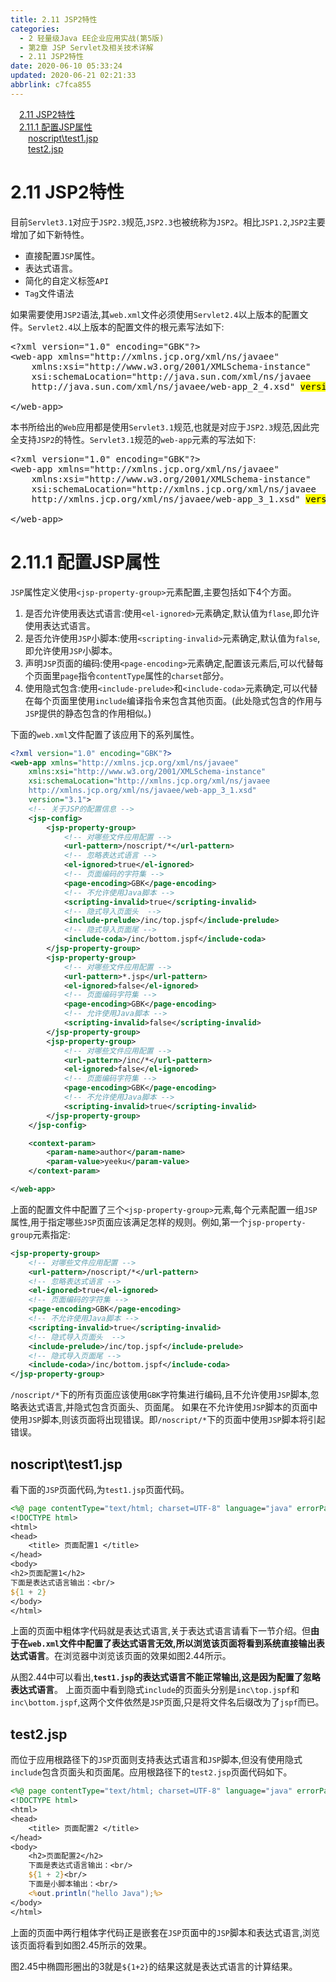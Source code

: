 ```yaml
---
title: 2.11 JSP2特性
categories: 
  - 2 轻量级Java EE企业应用实战(第5版)
  - 第2章 JSP Servlet及相关技术详解
  - 2.11 JSP2特性
date: 2020-06-10 05:33:24
updated: 2020-06-21 02:21:33
abbrlink: c7fca855
---
```

<div id='my_toc'><a href="/JavaReadingNotes/c7fca855/#2-11-JSP2特性" class="header_1">2.11 JSP2特性</a>&nbsp;<br><a href="/JavaReadingNotes/c7fca855/#2-11-1-配置JSP属性" class="header_1">2.11.1 配置JSP属性</a>&nbsp;<br><a href="/JavaReadingNotes/c7fca855/#noscript/test1-jsp" class="header_2">noscript\test1.jsp</a>&nbsp;<br><a href="/JavaReadingNotes/c7fca855/#test2-jsp" class="header_2">test2.jsp</a>&nbsp;<br></div>
<style>.header_1{margin-left: 1em;}.header_2{margin-left: 2em;}.header_3{margin-left: 3em;}.header_4{margin-left: 4em;}.header_5{margin-left: 5em;}.header_6{margin-left: 6em;}</style>
<!--more-->
<script>if (navigator.platform.search('arm')==-1){document.getElementById('my_toc').style.display = 'none';}var e,p = document.getElementsByTagName('p');while (p.length>0) {e = p[0];e.parentElement.removeChild(e);}</script>

<!--end-->
# 2.11 JSP2特性
目前`Servlet3.1`对应于`JSP2.3`规范,`JSP2.3`也被统称为`JSP2`。相比`JSP1.2`,`JSP2`主要增加了如下新特性。
- 直接配置`JSP`属性。
- 表达式语言。
- 简化的自定义标签`API`
- `Tag`文件语法

如果需要使用`JSP2`语法,其`web.xml`文件必须使用`Servlet2.4`以上版本的配置文件。`Servlet2.4`以上版本的配置文件的根元素写法如下:
<pre>
&lt;?xml version="1.0" encoding="GBK"?&gt;
&lt;web-app xmlns="http://xmlns.jcp.org/xml/ns/javaee"
	xmlns:xsi="http://www.w3.org/2001/XMLSchema-instance"
	xsi:schemaLocation="http://java.sun.com/xml/ns/javaee
	http://java.sun.com/xml/ns/javaee/web-app_2_4.xsd" <mark>version="2.4"</mark>&gt;

&lt;/web-app&gt;
</pre>
本书所给出的`Web`应用都是使用`Servlet3.1`规范,也就是对应于`JSP2.3`规范,因此完全支持`JSP2`的特性。`Servlet3.1`规范的`web-app`元素的写法如下:
<pre>
&lt;?xml version="1.0" encoding="GBK"?&gt;
&lt;web-app xmlns="http://xmlns.jcp.org/xml/ns/javaee"
	xmlns:xsi="http://www.w3.org/2001/XMLSchema-instance"
	xsi:schemaLocation="http://xmlns.jcp.org/xml/ns/javaee
	http://xmlns.jcp.org/xml/ns/javaee/web-app_3_1.xsd" <mark>version="3.1"</mark>&gt;

&lt;/web-app&gt;
</pre>
# 2.11.1 配置JSP属性
`JSP`属性定义使用`<jsp-property-group>`元素配置,主要包括如下4个方面。
1. 是否允许使用表达式语言:使用`<el-ignored>`元素确定,默认值为`flase`,即允许使用表达式语言。
2. 是否允许使用`JSP`小脚本:使用`<scripting-invalid>`元素确定,默认值为`false`,即允许使用`JSP`小脚本。
3. 声明`JSP`页面的编码:使用`<page-encoding>`元素确定,配置该元素后,可以代替每个页面里`page`指令`contentType`属性的`charset`部分。
4. 使用隐式包含:使用`<include-prelude>`和`<include-coda>`元素确定,可以代替在每个页面里使用`include`编译指令来包含其他页面。(此处隐式包含的作用与`JSP`提供的静态包含的作用相似。)

下面的`web.xml`文件配置了该应用下的系列属性。
```xml
<?xml version="1.0" encoding="GBK"?>
<web-app xmlns="http://xmlns.jcp.org/xml/ns/javaee"
    xmlns:xsi="http://www.w3.org/2001/XMLSchema-instance"
    xsi:schemaLocation="http://xmlns.jcp.org/xml/ns/javaee
    http://xmlns.jcp.org/xml/ns/javaee/web-app_3_1.xsd"
    version="3.1">
    <!-- 关于JSP的配置信息 -->
    <jsp-config>
        <jsp-property-group>
            <!-- 对哪些文件应用配置 -->
            <url-pattern>/noscript/*</url-pattern>
            <!-- 忽略表达式语言 -->
            <el-ignored>true</el-ignored>
            <!-- 页面编码的字符集 -->
            <page-encoding>GBK</page-encoding>
            <!-- 不允许使用Java脚本 -->
            <scripting-invalid>true</scripting-invalid>
            <!-- 隐式导入页面头  -->
            <include-prelude>/inc/top.jspf</include-prelude>
            <!-- 隐式导入页面尾 -->
            <include-coda>/inc/bottom.jspf</include-coda>
        </jsp-property-group>
        <jsp-property-group>
            <!-- 对哪些文件应用配置 -->
            <url-pattern>*.jsp</url-pattern>
            <el-ignored>false</el-ignored>
            <!-- 页面编码字符集 -->
            <page-encoding>GBK</page-encoding>
            <!-- 允许使用Java脚本 -->
            <scripting-invalid>false</scripting-invalid>
        </jsp-property-group>
        <jsp-property-group>
            <!-- 对哪些文件应用配置 -->
            <url-pattern>/inc/*</url-pattern>
            <el-ignored>false</el-ignored>
            <!-- 页面编码字符集 -->
            <page-encoding>GBK</page-encoding>
            <!-- 不允许使用Java脚本 -->
            <scripting-invalid>true</scripting-invalid>
        </jsp-property-group>
    </jsp-config>

    <context-param>
        <param-name>author</param-name>
        <param-value>yeeku</param-value>
    </context-param>

</web-app>
```
上面的配置文件中配置了三个`<jsp-property-group>`元素,每个元素配置一组`JSP`属性,用于指定哪些`JSP`页面应该满足怎样的规则。例如,第一个`jsp-property-group`元素指定:
```xml
<jsp-property-group>
    <!-- 对哪些文件应用配置 -->
    <url-pattern>/noscript/*</url-pattern>
    <!-- 忽略表达式语言 -->
    <el-ignored>true</el-ignored>
    <!-- 页面编码的字符集 -->
    <page-encoding>GBK</page-encoding>
    <!-- 不允许使用Java脚本 -->
    <scripting-invalid>true</scripting-invalid>
    <!-- 隐式导入页面头  -->
    <include-prelude>/inc/top.jspf</include-prelude>
    <!-- 隐式导入页面尾 -->
    <include-coda>/inc/bottom.jspf</include-coda>
</jsp-property-group>
```
`/noscript/*`下的所有页面应该使用`GBK`字符集进行编码,且不允许使用`JSP`脚本,忽略表达式语言,并隐式包含页面头、页面尾。
如果在不允许使用`JSP`脚本的页面中使用`JSP`脚本,则该页面将出现错误。即`/noscript/*`下的页面中使用`JSP`脚本将引起错误。
## noscript\test1.jsp
看下面的`JSP`页面代码,为`test1.jsp`页面代码。
```jsp
<%@ page contentType="text/html; charset=UTF-8" language="java" errorPage="" %>
<!DOCTYPE html>
<html>
<head>
    <title> 页面配置1 </title>
</head>
<body>
<h2>页面配置1</h2>
下面是表达式语言输出：<br/>
${1 + 2}
</body>
</html>
```
上面的页面中粗体字代码就是表达式语言,关于表达式语言请看下一节介绍。但**由于在`web.xml`文件中配置了表达式语言无效,所以浏览该页面将看到系统直接输出表达式语言**。在浏览器中浏览该页面的效果如图2.44所示。


从图2.44中可以看出,**`test1.jsp`的表达式语言不能正常输出,这是因为配置了忽略表达式语言**。
上面页面中看到隐式`include`的页面头分别是`inc\top.jspf`和`inc\bottom.jspf`,这两个文件依然是`JSP`页面,只是将文件名后缀改为了`jspf`而已。
## test2.jsp
而位于应用根路径下的`JSP`页面则支持表达式语言和`JSP`脚本,但没有使用隐式`include`包含页面头和页面尾。应用根路径下的`test2.jsp`页面代码如下。
```jsp
<%@ page contentType="text/html; charset=UTF-8" language="java" errorPage="" %>
<!DOCTYPE html>
<html>
<head>
    <title> 页面配置2 </title>
</head>
<body>
    <h2>页面配置2</h2>
    下面是表达式语言输出：<br/>
    ${1 + 2}<br/>
    下面是小脚本输出：<br/>
    <%out.println("hello Java");%>
</body>
</html>
```
上面的页面中两行粗体字代码正是嵌套在`JSP`页面中的`JSP`脚本和表达式语言,浏览该页面将看到如图2.45所示的效果。

图2.45中椭圆形圈出的3就是`${1+2}`的结果这就是表达式语言的计算结果。
